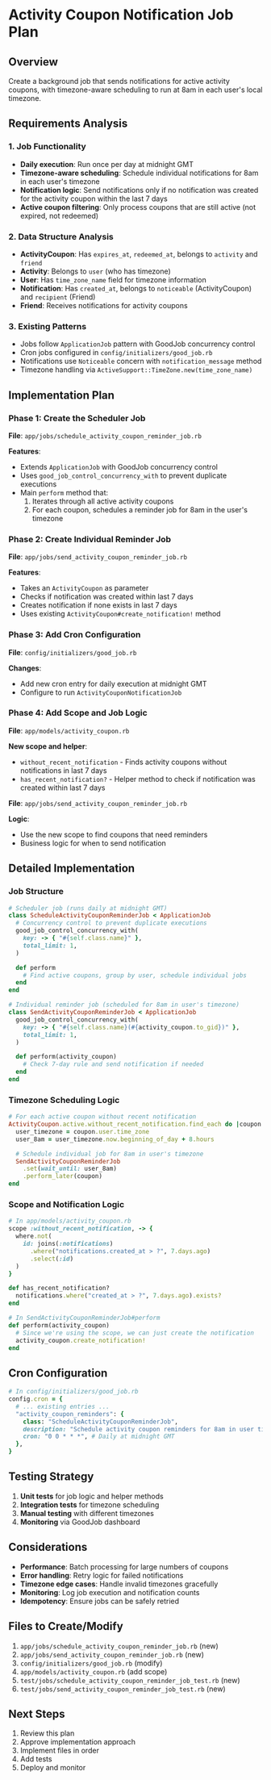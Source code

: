 # Activity Coupon Notification Job Plan

## Overview

Create a background job that sends notifications for active activity coupons, with timezone-aware scheduling to run at 8am in each user's local timezone.

## Requirements Analysis

### 1. Job Functionality

- **Daily execution**: Run once per day at midnight GMT
- **Timezone-aware scheduling**: Schedule individual notifications for 8am in each user's timezone
- **Notification logic**: Send notifications only if no notification was created for the activity coupon within the last 7 days
- **Active coupon filtering**: Only process coupons that are still active (not expired, not redeemed)

### 2. Data Structure Analysis

- **ActivityCoupon**: Has `expires_at`, `redeemed_at`, belongs to `activity` and `friend`
- **Activity**: Belongs to `user` (who has timezone)
- **User**: Has `time_zone_name` field for timezone information
- **Notification**: Has `created_at`, belongs to `noticeable` (ActivityCoupon) and `recipient` (Friend)
- **Friend**: Receives notifications for activity coupons

### 3. Existing Patterns

- Jobs follow `ApplicationJob` pattern with GoodJob concurrency control
- Cron jobs configured in `config/initializers/good_job.rb`
- Notifications use `Noticeable` concern with `notification_message` method
- Timezone handling via `ActiveSupport::TimeZone.new(time_zone_name)`

## Implementation Plan

### Phase 1: Create the Scheduler Job

**File**: `app/jobs/schedule_activity_coupon_reminder_job.rb`

**Features**:

- Extends `ApplicationJob` with GoodJob concurrency control
- Uses `good_job_control_concurrency_with` to prevent duplicate executions
- Main `perform` method that:
  1. Iterates through all active activity coupons
  2. For each coupon, schedules a reminder job for 8am in the user's timezone

### Phase 2: Create Individual Reminder Job

**File**: `app/jobs/send_activity_coupon_reminder_job.rb`

**Features**:

- Takes an `ActivityCoupon` as parameter
- Checks if notification was created within last 7 days
- Creates notification if none exists in last 7 days
- Uses existing `ActivityCoupon#create_notification!` method

### Phase 3: Add Cron Configuration

**File**: `config/initializers/good_job.rb`

**Changes**:

- Add new cron entry for daily execution at midnight GMT
- Configure to run `ActivityCouponNotificationJob`

### Phase 4: Add Scope and Job Logic

**File**: `app/models/activity_coupon.rb`

**New scope and helper**:

- `without_recent_notification` - Finds activity coupons without notifications in last 7 days
- `has_recent_notification?` - Helper method to check if notification was created within last 7 days

**File**: `app/jobs/send_activity_coupon_reminder_job.rb`

**Logic**:

- Use the new scope to find coupons that need reminders
- Business logic for when to send notification

## Detailed Implementation

### Job Structure

```ruby
# Scheduler job (runs daily at midnight GMT)
class ScheduleActivityCouponReminderJob < ApplicationJob
  # Concurrency control to prevent duplicate executions
  good_job_control_concurrency_with(
    key: -> { "#{self.class.name}" },
    total_limit: 1,
  )

  def perform
    # Find active coupons, group by user, schedule individual jobs
  end
end

# Individual reminder job (scheduled for 8am in user's timezone)
class SendActivityCouponReminderJob < ApplicationJob
  good_job_control_concurrency_with(
    key: -> { "#{self.class.name}(#{activity_coupon.to_gid})" },
    total_limit: 1,
  )

  def perform(activity_coupon)
    # Check 7-day rule and send notification if needed
  end
end
```

### Timezone Scheduling Logic

```ruby
# For each active coupon without recent notification
ActivityCoupon.active.without_recent_notification.find_each do |coupon|
  user_timezone = coupon.user.time_zone
  user_8am = user_timezone.now.beginning_of_day + 8.hours

  # Schedule individual job for 8am in user's timezone
  SendActivityCouponReminderJob
    .set(wait_until: user_8am)
    .perform_later(coupon)
end
```

### Scope and Notification Logic

```ruby
# In app/models/activity_coupon.rb
scope :without_recent_notification, -> {
  where.not(
    id: joins(:notifications)
      .where("notifications.created_at > ?", 7.days.ago)
      .select(:id)
  )
}

def has_recent_notification?
  notifications.where("created_at > ?", 7.days.ago).exists?
end

# In SendActivityCouponReminderJob#perform
def perform(activity_coupon)
  # Since we're using the scope, we can just create the notification
  activity_coupon.create_notification!
end
```

## Cron Configuration

```ruby
# In config/initializers/good_job.rb
config.cron = {
  # ... existing entries ...
  "activity_coupon_reminders": {
    class: "ScheduleActivityCouponReminderJob",
    description: "Schedule activity coupon reminders for 8am in user timezones",
    cron: "0 0 * * *", # Daily at midnight GMT
  },
}
```

## Testing Strategy

1. **Unit tests** for job logic and helper methods
2. **Integration tests** for timezone scheduling
3. **Manual testing** with different timezones
4. **Monitoring** via GoodJob dashboard

## Considerations

- **Performance**: Batch processing for large numbers of coupons
- **Error handling**: Retry logic for failed notifications
- **Timezone edge cases**: Handle invalid timezones gracefully
- **Monitoring**: Log job execution and notification counts
- **Idempotency**: Ensure jobs can be safely retried

## Files to Create/Modify

1. `app/jobs/schedule_activity_coupon_reminder_job.rb` (new)
2. `app/jobs/send_activity_coupon_reminder_job.rb` (new)
3. `config/initializers/good_job.rb` (modify)
4. `app/models/activity_coupon.rb` (add scope)
5. `test/jobs/schedule_activity_coupon_reminder_job_test.rb` (new)
6. `test/jobs/send_activity_coupon_reminder_job_test.rb` (new)

## Next Steps

1. Review this plan
2. Approve implementation approach
3. Implement files in order
4. Add tests
5. Deploy and monitor
